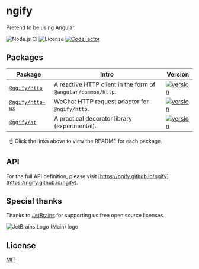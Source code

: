# ngify

Pretend to be using Angular.

![Node.js CI](https://github.com/ngify/ngify/workflows/Node.js%20CI/badge.svg)
![License](https://img.shields.io/badge/License-MIT-blue.svg)
[![CodeFactor](https://www.codefactor.io/repository/github/ngify/ngify/badge)](https://www.codefactor.io/repository/github/ngify/ngify)

## Packages

| Package                                                                       | Intro                                                         | Version                                                                                                            |
| ----------------------------------------------------------------------------- | ------------------------------------------------------------- | ------------------------------------------------------------------------------------------------------------------ |
| [`@ngify/http`](https://github.com/ngify/ngify/tree/main/packages/http)       | A reactive HTTP client in the form of `@angular/common/http`. | [![version](https://img.shields.io/npm/v/@ngify/http/latest.svg)](https://www.npmjs.com/package/@ngify/http)       |
| [`@ngify/http-wx`](https://github.com/ngify/ngify/tree/main/packages/http-wx) | WeChat HTTP request adapter for `@ngify/http`.                | [![version](https://img.shields.io/npm/v/@ngify/http-wx/latest.svg)](https://www.npmjs.com/package/@ngify/http-wx) |
| [`@ngify/at`](https://github.com/ngify/ngify/tree/main/packages/at)           | A practical decorator library (experimental).                 | [![version](https://img.shields.io/npm/v/@ngify/at/latest.svg)](https://www.npmjs.com/package/@ngify/at)           |

&nbsp; ☝️ Click the links above to view the README for each package.

## API

For the full API definition, please visit [https://ngify.github.io/ngify](https://ngify.github.io/ngify).

##  Special thanks

Thanks to [JetBrains](https://www.jetbrains.com/?from=ngify) for supporting us free open source licenses.

![JetBrains Logo (Main) logo](https://resources.jetbrains.com/storage/products/company/brand/logos/jb_beam.svg)

## License

[MIT](https://github.com/ngify/ngify/blob/main/LICENSE)
